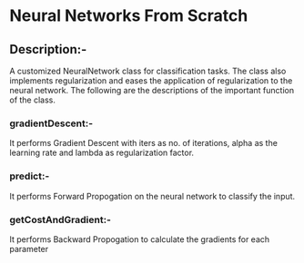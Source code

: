 # Neural Networks From Scratch
## Description:-
A customized NeuralNetwork class for classification tasks. The class also implements regularization and eases the application of regularization to the neural network. The following are the descriptions of the important function of the class.

### gradientDescent:-
It performs Gradient Descent with iters as no. of iterations, alpha as the learning rate and lambda as regularization factor.
### predict:-
It performs Forward Propogation on the neural network to classify the input.
### getCostAndGradient:-
It performs Backward Propogation to calculate the gradients for each parameter

